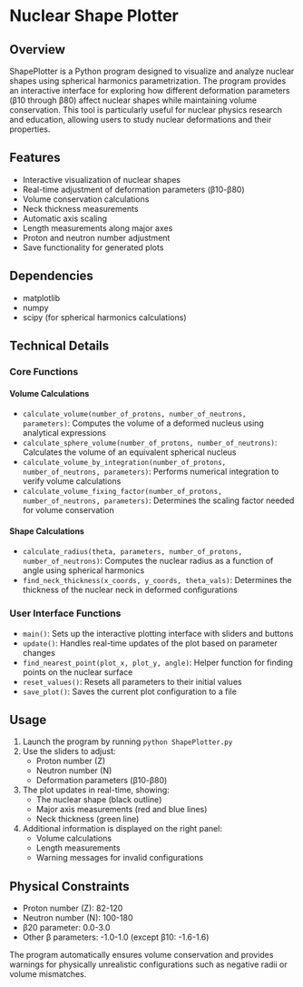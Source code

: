 # Nuclear Shape Plotter

## Overview
ShapePlotter is a Python program designed to visualize and analyze nuclear shapes using spherical harmonics parametrization. The program provides an interactive interface for exploring how different deformation parameters (β10 through β80) affect nuclear shapes while maintaining volume conservation. This tool is particularly useful for nuclear physics research and education, allowing users to study nuclear deformations and their properties.

## Features
- Interactive visualization of nuclear shapes
- Real-time adjustment of deformation parameters (β10-β80)
- Volume conservation calculations
- Neck thickness measurements
- Automatic axis scaling
- Length measurements along major axes
- Proton and neutron number adjustment
- Save functionality for generated plots

## Dependencies
- matplotlib
- numpy
- scipy (for spherical harmonics calculations)

## Technical Details

### Core Functions

#### Volume Calculations
- `calculate_volume(number_of_protons, number_of_neutrons, parameters)`: Computes the volume of a deformed nucleus using analytical expressions
- `calculate_sphere_volume(number_of_protons, number_of_neutrons)`: Calculates the volume of an equivalent spherical nucleus
- `calculate_volume_by_integration(number_of_protons, number_of_neutrons, parameters)`: Performs numerical integration to verify volume calculations
- `calculate_volume_fixing_factor(number_of_protons, number_of_neutrons, parameters)`: Determines the scaling factor needed for volume conservation

#### Shape Calculations
- `calculate_radius(theta, parameters, number_of_protons, number_of_neutrons)`: Computes the nuclear radius as a function of angle using spherical harmonics
- `find_neck_thickness(x_coords, y_coords, theta_vals)`: Determines the thickness of the nuclear neck in deformed configurations

### User Interface Functions
- `main()`: Sets up the interactive plotting interface with sliders and buttons
- `update()`: Handles real-time updates of the plot based on parameter changes
- `find_nearest_point(plot_x, plot_y, angle)`: Helper function for finding points on the nuclear surface
- `reset_values()`: Resets all parameters to their initial values
- `save_plot()`: Saves the current plot configuration to a file

## Usage
1. Launch the program by running `python ShapePlotter.py`
2. Use the sliders to adjust:
   - Proton number (Z)
   - Neutron number (N)
   - Deformation parameters (β10-β80)
3. The plot updates in real-time, showing:
   - The nuclear shape (black outline)
   - Major axis measurements (red and blue lines)
   - Neck thickness (green line)
4. Additional information is displayed on the right panel:
   - Volume calculations
   - Length measurements
   - Warning messages for invalid configurations

## Physical Constraints
- Proton number (Z): 82-120
- Neutron number (N): 100-180
- β20 parameter: 0.0-3.0
- Other β parameters: -1.0-1.0 (except β10: -1.6-1.6)

The program automatically ensures volume conservation and provides warnings for physically unrealistic configurations such as negative radii or volume mismatches.